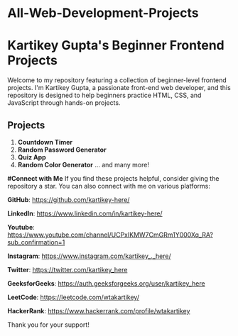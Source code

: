 # All-Web-Development-Projects
# Kartikey Gupta's Beginner Frontend Projects

Welcome to my repository featuring a collection of beginner-level frontend projects. I'm Kartikey Gupta, a passionate front-end web developer, and this repository is designed to help beginners practice HTML, CSS, and JavaScript through hands-on projects.

## Projects

1. **Countdown Timer**
2. **Random Password Generator**
3. **Quiz App**
4. **Random Color Generator**
                            ... and many more!

**#Connect with Me**
If you find these projects helpful, consider giving the repository a star. You can also connect with me on various platforms:

**GitHub**: https://github.com/kartikey-here/

**LinkedIn**: https://www.linkedin.com/in/kartikey-here/

**Youtube**: https://www.youtube.com/channel/UCPxIKMW7CmGRm1Y000Xq_RA?sub_confirmation=1

**Instagram**: https://www.instagram.com/kartikey_._here/

**Twitter**: https://twitter.com/kartikey_here

**GeeksforGeeks**: https://auth.geeksforgeeks.org/user/kartikey_here

**LeetCode**: https://leetcode.com/wtakartikey/

**HackerRank**: https://www.hackerrank.com/profile/wtakartikey



Thank you for your support!
